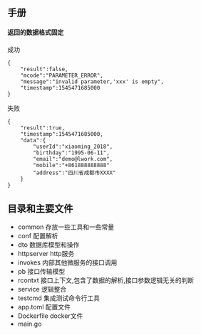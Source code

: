 手册
---------------



#### 返回的数据格式固定

成功
```
{
    "result":false,
    "mcode":"PARAMETER_ERROR",
    "message":"invalid parameter,'xxx' is empty",
    "timestamp":1545471685000
}
```

失败
```
{
    "result":true,
    "timestamp":1545471685000,
    "data":{
        "userId":"xiaoming_2018",
        "birthday":"1995-06-11",
        "email":"demo@lwork.com",
        "mobile":"+861888888888"
        "address":"四川省成都市XXXX"
    }
}
```

目录和主要文件
------------
- common 存放一些工具和一些常量  
- conf 配置解析  
- dto 数据库模型和操作  
- httpserver http服务  
- invokes 内部其他微服务的接口调用  
- pb 接口传输模型  
- rcontxt 接口上下文,包含了数据的解析,接口参数逻辑无关的判断  
- service 逻辑整合  
- testcmd 集成测试命令行工具  
- app.toml 配置文件  
- Dockerfile docker文件  
- main.go  